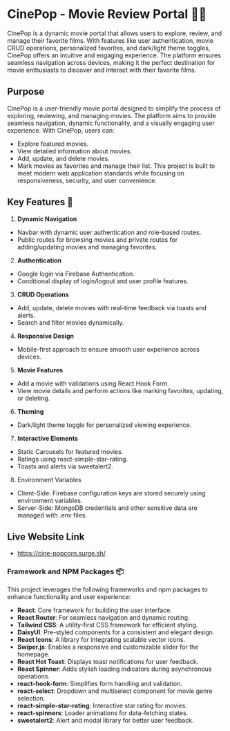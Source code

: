 # CinePop - Movie Review Portal 🎥🍿
CinePop is a dynamic movie portal that allows users to explore, review, and manage their favorite films. With features like user authentication, movie CRUD operations, personalized favorites, and dark/light theme toggles, CinePop offers an intuitive and engaging experience. The platform ensures seamless navigation across devices, making it the perfect destination for movie enthusiasts to discover and interact with their favorite films.


## Purpose 

CinePop is a user-friendly movie portal designed to simplify the process of exploring, reviewing, and managing movies. The platform aims to provide seamless navigation, dynamic functionality, and a visually engaging user experience. With CinePop, users can:

- Explore featured movies.
- View detailed information about movies.
- Add, update, and delete movies.
- Mark movies as favorites and manage their list.
This project is built to meet modern web application standards while focusing on responsiveness, security, and user convenience.


## Key Features 🚀

1. **Dynamic Navigation**
- Navbar with dynamic user authentication and role-based routes.
- Public routes for browsing movies and private routes for adding/updating movies and managing favorites.

2. **Authentication**
- Google login via Firebase Authentication.
- Conditional display of login/logout and user profile features.

3. **CRUD Operations**
- Add, update, delete movies with real-time feedback via toasts and alerts.
- Search and filter movies dynamically.

4. **Responsive Design**
- Mobile-first approach to ensure smooth user experience across devices.

5. **Movie Features**
- Add a movie with validations using React Hook Form.
- View movie details and perform actions like marking favorites, updating, or deleting.

6. **Theming**
- Dark/light theme toggle for personalized viewing experience.

7. **Interactive Elements**
- Static Carousels for featured movies.
- Ratings using react-simple-star-rating.
- Toasts and alerts via sweetalert2.

8. Environment Variables
- Client-Side: Firebase configuration keys are stored securely using environment variables.
- Server-Side: MongoDB credentials and other sensitive data are managed with .env files.
## Live Website Link
- https://cine-popcorn.surge.sh/
### Framework and NPM Packages 📦  

This project leverages the following frameworks and npm packages to enhance functionality and user experience:  

- **React**: Core framework for building the user interface.  
- **React Router**: For seamless navigation and dynamic routing.  
- **Tailwind CSS**: A utility-first CSS framework for efficient styling.  
- **DaisyUI**: Pre-styled components for a consistent and elegant design.  
- **React Icons**: A library for integrating scalable vector icons.   
- **Swiper.js**: Enables a responsive and customizable slider for the homepage.  
- **React Hot Toast**: Displays toast notifications for user feedback.  
- **React Spinner**: Adds stylish loading indicators during asynchronous operations.  
- **react-hook-form**: Simplifies form handling and validation.  
- **react-select**: Dropdown and multiselect component for movie genre selection.  
- **react-simple-star-rating**: 	Interactive star rating for movies.  
- **react-spinners**: Loader animations for data-fetching states.  
- **sweetalert2**: Alert and modal library for better user feedback.   